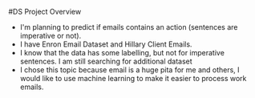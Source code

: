 #DS Project Overview

- I'm planning to predict if emails contains an action (sentences are imperative or not).
- I have Enron Email Dataset and Hillary Client Emails.
- I know that the data has some labelling, but not for imperative sentences.  I am still searching for additional dataset
- I chose this topic because email is a huge pita for me and others, I would like to use machine learning to make it easier to process work emails.
